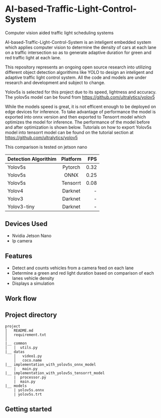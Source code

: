 # AI-based-Traffic-Light-Control-System
Computer vision aided traffic light scheduling systems



AI-based-Traffic-Light-Control-System is an inteligent embedded system which applies computer vision to determine the density of cars at each lane on a traffic intersection so as to generate adaptive duration for green and red traffic light at each lane. 

This repository represents an ongoing open source research into utilizing different object detection algorithims like YOLO  to design an inteligent and adaptive  traffic light control system. All the code and models are under research and development and subject to change.




Yolov5s is selected for this project due to its speed, lightness and accuracy. The yolov5s model can be found from https://github.com/ultralytics/yolov5 

While the models speed is great, it is not efficent enough to be deployed on edge devices for inference. To take advantage of performance the model is exported into onnx version and then exported to Tensorrt model which optimizes the model for inference. The performance of the model before and after optimization is shown below. Tutorials on how to export Yolov5s model into tensorrt model can be found on the tutorial section at https://github.com/ultralytics/yolov5




This  comparison is tested on jetson nano

| Detection Algorithim     | Platform | FPS    |
| :---        |    :----:   |          ---: |
| Yolov5s      | Pytorch       | 0.32   |
| Yolov5s    | ONNX        | 0.25      |
| Yolov5s    | Tensorrt        | 0.08    |
| Yolov4      | Darknet       | -   |
| Yolov3    | Darknet        | -     |
| Yolov3-tiny    | Darknet        |  -      |



## Devices Used

- Nvidia Jetson Nano
- Ip camera


## Features

- Detect and counts vehicles from a camera feed on each lane
- Determine a green and red light duration based on comparison of each lanes vehicle density
- Displays a simulation


## Work flow




## Project directory
```
project
│   README.md
│   requirement.txt    
│
|__ common
│   │  utils.py
|__ datas
    │   video1.py
    │   coco.name
|__ implementation_with_yolov5s_onnx_model
    |   main.py
|__ implementation_with_yolov5s_tensorrt_model
    |  processor.py
    |  main.py
|__ models
    | yolov5s.onnx
    | yolov5s.trt
```


## Getting started

